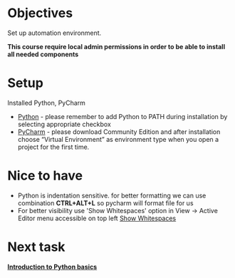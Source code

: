 # Objectives
Set up automation environment.

**This course require local admin permissions in order to be able to install all needed components**

# Setup
Installed Python, PyCharm
* [Python](https://www.python.org/downloads/) - please remember to add Python to PATH during installation by selecting appropriate checkbox
* [PyCharm](https://www.jetbrains.com/pycharm/download/#section=windows) - please download Community Edition and after installation choose “Virtual Environment” as environment type when you open a project for the first time.

# Nice to have
* Python is indentation sensitive. for better formatting we can use combination **CTRL+ALT+L** so pycharm will format file for us
* For better visibility use 'Show Whitespaces' option in View -> Active Editor menu accessible on top left [Show Whitespaces](../11-screenshots/Show_whitespaces.png)

# Next task
**[Introduction to Python basics](../02-introduction/README.md)**


